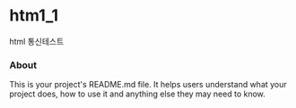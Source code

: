 htm1_1
======

html 통신테스트

### About

This is your project's README.md file. It helps users understand what your
project does, how to use it and anything else they may need to know.